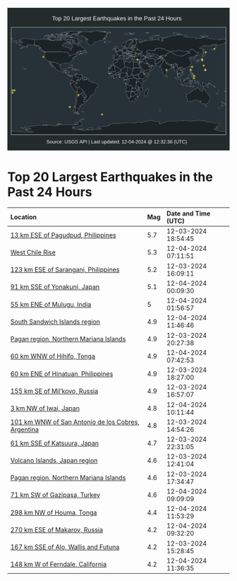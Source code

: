 ![Map](./map.png)

# Top 20 Largest Earthquakes in the Past 24 Hours

| Location | Mag | Date and Time (UTC) |
|:---|:---|:---|
| [13 km ESE of Pagudpud, Philippines](https://earthquake.usgs.gov/earthquakes/eventpage/us7000nvpy) | 5.7 | 12-03-2024 18:54:45 |
| [West Chile Rise](https://earthquake.usgs.gov/earthquakes/eventpage/us7000nvts) | 5.3 | 12-04-2024 07:11:51 |
| [123 km ESE of Sarangani, Philippines](https://earthquake.usgs.gov/earthquakes/eventpage/us7000nvnb) | 5.2 | 12-03-2024 16:09:11 |
| [91 km SSE of Yonakuni, Japan](https://earthquake.usgs.gov/earthquakes/eventpage/us7000nvrp) | 5.1 | 12-04-2024 00:09:30 |
| [55 km ENE of Mulugu, India](https://earthquake.usgs.gov/earthquakes/eventpage/us7000nvs3) | 5 | 12-04-2024 01:56:57 |
| [South Sandwich Islands region](https://earthquake.usgs.gov/earthquakes/eventpage/us7000nvw6) | 4.9 | 12-04-2024 11:46:46 |
| [Pagan region, Northern Mariana Islands](https://earthquake.usgs.gov/earthquakes/eventpage/us7000nvqb) | 4.9 | 12-03-2024 20:27:38 |
| [60 km WNW of Hihifo, Tonga](https://earthquake.usgs.gov/earthquakes/eventpage/us7000nvu1) | 4.9 | 12-04-2024 07:42:53 |
| [60 km ENE of Hinatuan, Philippines](https://earthquake.usgs.gov/earthquakes/eventpage/us7000nvpv) | 4.9 | 12-03-2024 18:27:00 |
| [155 km SE of Mil’kovo, Russia](https://earthquake.usgs.gov/earthquakes/eventpage/us7000nvpl) | 4.9 | 12-03-2024 16:57:07 |
| [3 km NW of Iwai, Japan](https://earthquake.usgs.gov/earthquakes/eventpage/us7000nvuq) | 4.8 | 12-04-2024 10:11:44 |
| [101 km WNW of San Antonio de los Cobres, Argentina](https://earthquake.usgs.gov/earthquakes/eventpage/us7000nvmq) | 4.8 | 12-03-2024 14:54:26 |
| [61 km SSE of Katsuura, Japan](https://earthquake.usgs.gov/earthquakes/eventpage/us7000nvr1) | 4.7 | 12-03-2024 22:31:05 |
| [Volcano Islands, Japan region](https://earthquake.usgs.gov/earthquakes/eventpage/us7000nvm9) | 4.6 | 12-03-2024 12:41:04 |
| [Pagan region, Northern Mariana Islands](https://earthquake.usgs.gov/earthquakes/eventpage/us7000nvpq) | 4.6 | 12-03-2024 17:34:47 |
| [71 km SW of Gazipaşa, Turkey](https://earthquake.usgs.gov/earthquakes/eventpage/us7000nvuc) | 4.6 | 12-04-2024 09:09:09 |
| [298 km NW of Houma, Tonga](https://earthquake.usgs.gov/earthquakes/eventpage/us7000nvw7) | 4.4 | 12-04-2024 11:53:29 |
| [270 km ESE of Makarov, Russia](https://earthquake.usgs.gov/earthquakes/eventpage/us7000nvug) | 4.2 | 12-04-2024 09:32:20 |
| [167 km SSE of Alo, Wallis and Futuna](https://earthquake.usgs.gov/earthquakes/eventpage/us7000nvn4) | 4.2 | 12-03-2024 15:28:45 |
| [148 km W of Ferndale, California](https://earthquake.usgs.gov/earthquakes/eventpage/us7000nvw4) | 4.2 | 12-04-2024 11:36:35 |
